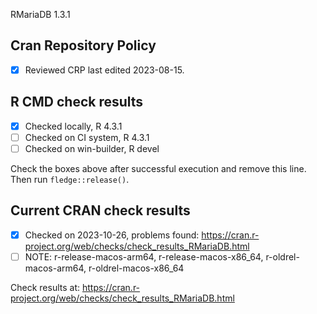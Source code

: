 RMariaDB 1.3.1

## Cran Repository Policy

- [x] Reviewed CRP last edited 2023-08-15.

## R CMD check results

- [x] Checked locally, R 4.3.1
- [ ] Checked on CI system, R 4.3.1
- [ ] Checked on win-builder, R devel

Check the boxes above after successful execution and remove this line. Then run `fledge::release()`.

## Current CRAN check results

- [x] Checked on 2023-10-26, problems found: https://cran.r-project.org/web/checks/check_results_RMariaDB.html
- [ ] NOTE: r-release-macos-arm64, r-release-macos-x86_64, r-oldrel-macos-arm64, r-oldrel-macos-x86_64

Check results at: https://cran.r-project.org/web/checks/check_results_RMariaDB.html
